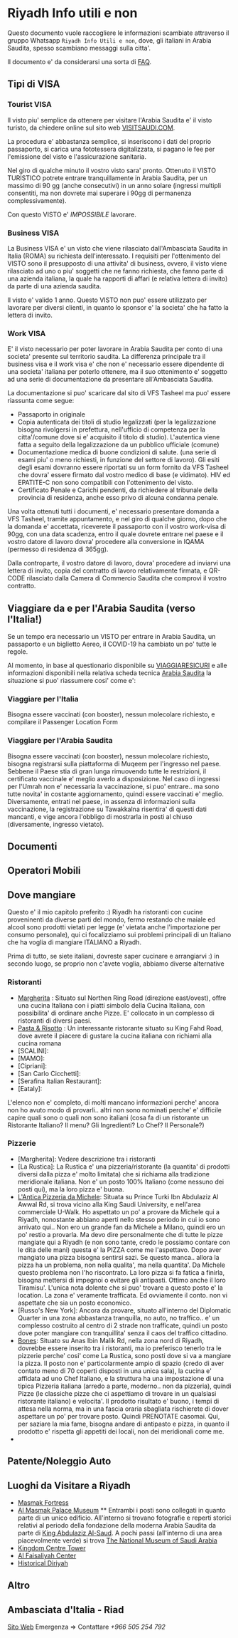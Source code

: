 # Riyadh Info utili e non

Questo documento vuole raccogliere le informazioni scambiate attraverso il gruppo Whatsapp `Riyadh Info Utili e non`, dove, gli italiani in Arabia Saudita, spesso scambiano messaggi sulla citta'.

Il documento e' da considerarsi una sorta di [FAQ](https://it.wikipedia.org/wiki/Frequently_asked_questions).


## Tipi di VISA

### Tourist VISA
Il visto piu' semplice da ottenere per visitare l'Arabia Saudita e' il visto turisto, da chiedere online sul sito web [VISITSAUDI.COM](https://visa.visitsaudi.com).

La procedura e' abbastanza semplice, si inseriscono i dati del proprio passaporto, si carica una fototessera digitalizzata, si pagano le fee per l'emissione del visto e l'assicurazione sanitaria.

Nel giro di qualche minuto il vostro visto sara' pronto.
Ottenuto il VISTO TURISTICO potrete entrare tranquillamente in Arabia Saudita, per un massimo di 90 gg (anche consecutivi) in un anno solare (ingressi multipli consentiti, ma non dovrete mai superare i 90gg di permanenza complessivamente).

Con questo VISTO e' *IMPOSSIBILE* lavorare.

### Business VISA
La Business VISA e' un visto che viene rilasciato dall'Ambasciata Saudita in Italia (ROMA) su richiesta dell'interessato. I requisiti per l'ottenimento del VISTO sono il presupposto di una attivita' di business, ovvero, il visto viene rilasciato ad uno o piu' soggetti che ne fanno richiesta, che fanno parte di una azienda italiana, la quale ha rapporti di affari (e relativa lettera di invito) da parte di una azienda saudita.

Il visto e' valido 1 anno. Questo VISTO non puo' essere utilizzato per lavorare per diversi clienti, in quanto lo sponsor e' la societa' che ha fatto la lettera di invito.

### Work VISA
E' il visto necessario per poter lavorare in Arabia Saudita per conto di una societa' presente sul territorio saudita.
La differenza principale tra il business visa e il work visa e' che non e' necessario essere dipendente di una societa' italiana per poterlo ottenere, ma il suo ottenimento e' soggetto ad una serie di documentazione da presentare all'Ambasciata Saudita.

La documentazione si puo' scaricare dal sito di VFS Tasheel ma puo' essere riassunta come segue:
- Passaporto in originale
- Copia autenticata dei titoli di studio legalizzati (per la legalizzazione bisogna rivolgersi in prefettura, nell'ufficio di competenza per la citta'/comune dove si e' acquisito il titolo di studio). L'autentica viene fatta a seguito della legalizzazione da un pubblico ufficiale (comune)
- Documentazione medica di buone condizioni di salute. (una serie di esami piu' o meno richiesti, in funzione del settore di lavoro). Gli esiti degli esami dovranno essere riportati su un form fornito da VFS Tasheel che dovra' essere firmato dal vostro medico di base (e vidimato). HIV ed EPATITE-C non sono compatibili con l'ottenimento del visto.
- Certificato Penale e Carichi pendenti, da richiedere al tribunale della provincia di residenza, anche esso privo di alcuna condanna penale.

Una volta ottenuti tutti i documenti, e' necessario presentare domanda a VFS Tasheel, tramite appuntamento, e nel giro di qualche giorno, dopo che la domanda e' accettata, riceverete il passaporto con il vostro work-visa di 90gg, con una data scadenza, entro il quale dovrete entrare nel paese e il vostro datore di lavoro dovra' procedere alla conversione in IQAMA (permesso di residenza di 365gg).

Dalla controparte, il vostro datore di lavoro, dovra' procedere ad inviarvi una lettera di invito, copia del contratto di lavoro relativamente firmata, e QR-CODE rilasciato dalla Camera di Commercio Saudita che comprovi il vostro contratto.

## Viaggiare da e per l'Arabia Saudita (verso l'Italia!)
Se un tempo era necessario un VISTO per entrare in Arabia Saudita, un passaporto e un biglietto Aereo, il COVID-19 ha cambiato un po' tutte le regole.

Al momento, in base al questionario disponibile su [VIAGGIARESICURI](https://infocovid.viaggiaresicuri.it/) e alle informazioni disponibili nella relativa scheda tecnica [Arabia Saudita](https://www.viaggiaresicuri.it/country/SAU) la situazione si puo' riassumere cosi' come e':

### Viaggiare per l'Italia
Bisogna essere vaccinati (con booster), nessun molecolare richiesto, e compilare il Passenger Location Form

### Viaggiare per l'Arabia Saudita
Bisogna essere vaccinati (con booster), nessun molecolare richiesto, bisogna registrarsi sulla piattaforma di Muqeem per l'ingresso nel paese.
Sebbene il Paese stia di gran lunga rimuovendo tutte le restrizioni, il certificato vaccinale e' meglio averlo a disposizione. Nel caso di ingressi per l'Umrah non e' necessaria la vaccinazione, si puo' entrare.. ma sono tutte novita' in costante aggiornamento, quindi essere vaccinati e' meglio. Diversamente, entrati nel paese, in assenza di informazioni sulla vaccinazione, la registrazione su Tawakkalna risentira' di questi dati mancanti, e vige ancora l'obbligo di mostrarla in posti al chiuso (diversamente, ingresso vietato).

## Documenti

## Operatori Mobili

## Dove mangiare
Questo e' il mio capitolo preferito :) Riyadh ha ristoranti con cucine proveninenti da diverse parti del mondo, fermo restando che maiale ed alcool sono prodotti vietati per legge (e' vietata anche l'importazione per consumo personale), qui ci focalizziamo sui problemi principali di un Italiano che ha voglia di mangiare ITALIANO a Riyadh.

Prima di tutto, se siete italiani, dovreste saper cucinare e arrangiarvi :) in secondo luogo, se proprio non c'avete voglia, abbiamo diverse alternative

### Ristoranti
* [Margherita](https://g.page/margherita-riyadh?share) : Situato sul Northen Ring Road (direzione east/ovest), offre una cucina Italiana con i piatti simbolo della Cucina Italiana, con possibilita' di ordinare anche Pizze. E' collocato in un complesso di ristoranti di diversi paesi.
* [Pasta & Risotto](https://goo.gl/maps/uab1JngmYP7Nu7P68) : Un interessante ristorante situato su King Fahd Road, dove avrete il piacere di gustare la cucina italiana con richiami alla cucina romana
* [SCALINI]: 
* [MAMO]:
* [Cipriani]:
* [San Carlo Cicchetti]:
* [Serafina Italian Restaurant]:
* [Eataly]:

L'elenco non e' completo, di molti mancano informazioni perche' ancora non ho avuto modo di provarli.. altri non sono nominati perche' e' difficile capire quali sono o quali non sono italiani (cosa fa di un ristorante un Ristorante Italiano? Il menu? Gli Ingredienti? Lo Chef? Il Personale?)

### Pizzerie
* [Margherita]: Vedere descrizione tra i ristoranti
* [La Rustica]: La Rustica e' una pizzeria/ristorante (la quantita' di prodotti diversi dalla pizza e' molto limitata) che si richiama alla tradizione meridionale italiana. Non e' un posto 100% Italiano (come nessuno dei posti qui), ma la loro pizza e' buona.   
* [L'Antica Pizzeria da Michele](https://goo.gl/maps/CJHas8hLDyZnMhP98): Situata su Prince Turki Ibn Abdulaziz Al Awwal Rd, si trova vicino alla King Saudi University, e nell'area commerciale U-Walk. Ho aspettato un po' a provare da Michele qui a Riyadh, nonostante abbiano aperti nello stesso periodo in cui io sono arrivato qui.. Non ero un grande fan da Michele a Milano, quindi ero un po' restio a provarla. Ma devo dire personalmente che di tutte le pizze mangiate qui a Riyadh (e non sono tante, credo le possiamo contare con le dita delle mani) questa e' la PIZZA come me l'aspettavo. Dopo aver mangiato una pizza bisogna sentirsi sazi. Se questo manca.. allora la pizza ha un problema, non nella qualita', ma nella quantita'. Da Michele questo problema non l'ho riscontrato. La loro pizza si fa fatica a finirla, bisogna mettersi di impegnoi o evitare gli antipasti. Ottimo anche il loro Tiramisu'. L'unica nota dolente che si puo' trovare a questo posto e' la location. La zona e' veramente trafficata. Ed ovviamente il conto. non vi aspettate che sia un posto economico.
* [Russo's New York]: Ancora da provare, situato all'interno del Diplomatic Quarter in una zona abbastanza tranquilla, no auto, no traffico.. e' un complesso  costruito al centro di 2 strade non trafficate, quindi un posto dove poter mangiare con tranquillita' senza il caos del traffico cittadino.
* [Bones](https://goo.gl/maps/181MqfXJBbZgxku89): Situato su Anas Ibin Malik Rd, nella zona nord di Riyadh, dovrebbe essere inserito tra i ristoranti, ma io preferisco tenerlo tra le pizzerie perche' cosi' come La Rustica, sono posti dove si va a mangiare la pizza. Il posto non e' particolarmente ampio di spazio (credo di aver contato meno di 70 coperti disposti in una unica sala), la cucina e' affidata ad uno Chef Italiano, e la struttura ha una impostazione di una tipica Pizzeria italiana (arredo a parte, moderno.. non da pizzeria), quindi Pizze (le classiche pizze che ci aspettiamo di trovare in un qualsiasi ristorante italiano) e velocita'. Il prodotto risultato e' buono, i tempi di attesa nella norma, ma in una fascia oraria sbagliata rischierete di dover aspettare un po' per trovare posto. Quindi PRENOTATE casomai. Qui, per saziare la mia fame, bisogna andare di antipasto e pizza, in quanto il prodotto e' rispetta gli appetiti dei locali, non dei meridionali come me.
*

## Patente/Noleggio Auto

## Luoghi da Visitare a Riyadh
* [Masmak Fortress](https://en.wikipedia.org/wiki/Masmak_Fort)
* [Al Masmak Palace Museum](https://welcomesaudi.com/activity/al-masmak-palace-museum)
** Entrambi i posti sono collegati in quanto parte di un unico edificio. All'interno si trovano fotografie e reperti storici relativi al periodo della fondazione della moderna Arabia Saudita da parte di [King Abdulaziz Al-Saud](https://en.wikipedia.org/wiki/Ibn_Saud). 
A pochi passi (all'interno di una area piacevolmente verde) si trova [The National Museum of Saudi Arabia](https://www.visitsaudi.com/en/see/highlights/the-national-museum-of-saudi-arabia)
* [Kingdom Centre Tower](https://www.visitsaudi.com/en/do/family-activities/the-sky-bridge-at-kingdom-centre)
* [Al Faisaliyah Center](https://en.wikipedia.org/wiki/Al_Faisaliyah_Center)
* [Historical Diriyah](https://www.visitsaudi.com/en/see/highlights/historical-Dir-iyah)



## Altro

## Ambasciata d'Italia - Riad
[Sito Web](https://ambriad.esteri.it/ambasciata_riad/it/)
Emergenza => Contattare *+966 505 254 792*
